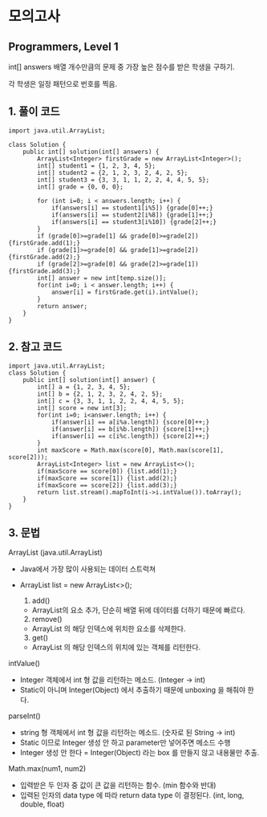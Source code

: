 # 모의고사 

## Programmers, Level 1

int[] answers 배열 개수만큼의 문제 중 가장 높은 점수를 받은 학생을 구하기.

각 학생은 일정 패턴으로 번호를 찍음.



## 1. 풀이 코드

```
import java.util.ArrayList;

class Solution {
    public int[] solution(int[] answers) {
        ArrayList<Integer> firstGrade = new ArrayList<Integer>();
        int[] student1 = {1, 2, 3, 4, 5};
        int[] student2 = {2, 1, 2, 3, 2, 4, 2, 5};
        int[] student3 = {3, 3, 1, 1, 2, 2, 4, 4, 5, 5};
        int[] grade = {0, 0, 0};

        for (int i=0; i < answers.length; i++) {
            if(answers[i] == student1[i%5]) {grade[0]++;}
            if(answers[i] == student2[i%8]) {grade[1]++;}
            if(answers[i] == student3[i%10]) {grade[2]++;}
        }
        if (grade[0]>=grade[1] && grade[0]>=grade[2]) {firstGrade.add(1);}
        if (grade[1]>=grade[0] && grade[1]>=grade[2]) {firstGrade.add(2);}
        if (grade[2]>=grade[0] && grade[2]>=grade[1]) {firstGrade.add(3);}
        int[] answer = new int[temp.size()];
        for(int i=0; i < answer.length; i++) {
            answer[i] = firstGrade.get(i).intValue();
        }
        return answer;
    }
}
```



## 2. 참고 코드

```
import java.util.ArrayList;
class Solution {
    public int[] solution(int[] answer) {
        int[] a = {1, 2, 3, 4, 5};
        int[] b = {2, 1, 2, 3, 2, 4, 2, 5};
        int[] c = {3, 3, 1, 1, 2, 2, 4, 4, 5, 5};
        int[] score = new int[3];
        for(int i=0; i<answer.length; i++) {
            if(answer[i] == a[i%a.length]) {score[0]++;}
            if(answer[i] == b[i%b.length]) {score[1]++;}
            if(answer[i] == c[i%c.length]) {score[2]++;}
        }
        int maxScore = Math.max(score[0], Math.max(score[1], score[2]));
        ArrayList<Integer> list = new ArrayList<>();
        if(maxScore == score[0]) {list.add(1);}
        if(maxScore == score[1]) {list.add(2);}
        if(maxScore == score[2]) {list.add(3);}
        return list.stream().mapToInt(i->i.intValue()).toArray();
    }
}
```



## 3. 문법

ArrayList (java.util.ArrayList)

- Java에서 가장 많이 사용되는 데이터 스트럭쳐

- ArrayList<Integer> list = new ArrayList<>();

  1) add()

  - ArrayList의 요소 추가, 단순히 배열 뒤에 데이터를 더하기 때문에 빠르다.

  2) remove()

  - ArrayList 의 해당 인덱스에 위치한 요소를 삭제한다.

  3) get()

  -  ArrayList 의 해당 인덱스의 위치에 있는 객체를 리턴한다.

intValue()

- Integer 객체에서 int 형 값을 리턴하는 메소드. (Integer -> int)
- Static이 아니며 Integer(Object) 에서 추출하기 때문에 unboxing 을 해줘야 한다.

parseInt()

- string 형 객체에서 int 형 값을 리턴하는 메소드. (숫자로 된 String -> int)
- Static 이므로 Integer 생성 안 하고 parameter만 넣어주면 메소드 수행
- Integer 생성 안 한다 = Integer(Object) 라는 box 를 만들지 않고 내용물만 추출.

Math.max(num1, num2)

- 입력받은 두 인자 중 값이 큰 값을 리턴하는 함수. (min 함수와 반대)
- 입력된 인자의 data type 에 따라 return data type 이 결정된다. (int, long, double, float)

